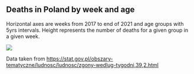 Deaths in Poland by week and age
--------------------------------

Horizontal axes are weeks from 2017 to end of 2021
and age groups with 5yrs intervals. Height represents the number of deaths for a
given group in a given week.

![](plot.gif)

Data taken from https://stat.gov.pl/obszary-tematyczne/ludnosc/ludnosc/zgony-wedlug-tygodni,39,2.html